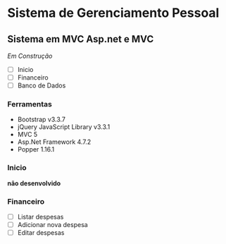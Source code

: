 # Sistema de Gerenciamento Pessoal
## Sistema em MVC Asp.net e MVC
*Em Construção*
- [ ] Inicio
- [ ] Financeiro
- [ ] Banco de Dados

### Ferramentas
- Bootstrap v3.3.7
- jQuery JavaScript Library v3.3.1
- MVC 5
- Asp.Net Framework 4.7.2
- Popper 1.16.1

### Inicio
**não desenvolvido**

### Financeiro
- [ ] Listar despesas 
- [ ] Adicionar nova despesa
- [ ] Editar despesas
